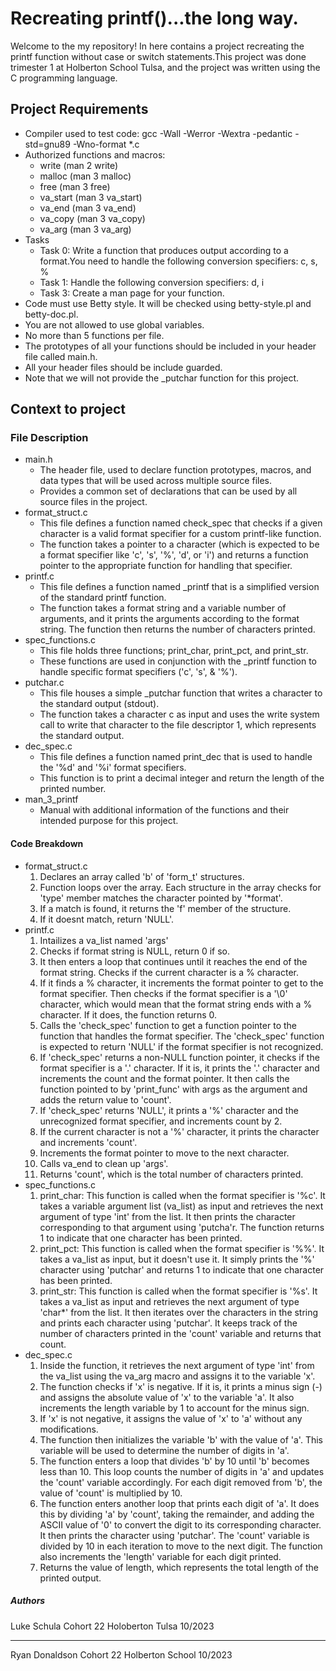 # Recreating printf()...the long way.

Welcome to the my repository! In here contains a project recreating the printf function without case or switch statements.This project was done trimester 1 at Holberton School Tulsa, and the project was written using the C programming language.


## Project Requirements 
  - Compiler used to test code: gcc -Wall -Werror -Wextra -pedantic -std=gnu89 -Wno-format *.c
  - Authorized functions and macros:
    - write (man 2 write)
    - malloc (man 3 malloc)
    - free (man 3 free)
    - va_start (man 3 va_start)
    - va_end (man 3 va_end)
    - va_copy (man 3 va_copy)
    - va_arg (man 3 va_arg)
  - Tasks
    - Task 0: Write a function that produces output according to a format.You need to handle the following conversion specifiers: c, s, %
    - Task 1: Handle the following conversion specifiers: d, i
    - Task 3: Create a man page for your function.
  - Code must use Betty style. It will be checked using betty-style.pl and betty-doc.pl.
  - You are not allowed to use global variables.
  - No more than 5 functions per file.
  - The prototypes of all your functions should be included in your header file called main.h.
  - All your header files should be include guarded.
  - Note that we will not provide the _putchar function for this project.


## Context to project
 
### File Description
  - main.h
    - The header file, used to declare function prototypes, macros, and data types that will be used across multiple source files.
    - Provides a common set of declarations that can be used by all source files in the project. 
  - format_struct.c
    - This file defines a function named check_spec that checks if a given character is a valid format specifier for a custom printf-like function.
    - The function takes a pointer to a character (which is expected to be a format specifier like 'c', 's', '%', 'd', or 'i') and returns a function pointer to the appropriate function for handling that specifier.
  - printf.c
    - This file defines a function named _printf that is a simplified version of the standard printf function.
    - The function takes a format string and a variable number of arguments, and it prints the arguments according to the format string. The function then  returns the number of characters printed. 
  - spec_functions.c
    - This file holds three functions; print_char, print_pct, and print_str.
    - These functions are used in conjunction with the _printf function to handle specific format specifiers ('c', 's', & '%').
  - putchar.c
    - This file houses a simple _putchar function that writes a character to the standard output (stdout).
    - The function takes a character c as input and uses the write system call to write that character to the file descriptor 1, which represents the standard output.
  - dec_spec.c
    - This file  defines a function named print_dec that is used to handle the '%d' and '%i' format specifiers.
    - This function is to print a decimal integer and return the length of the printed number.
  - man_3_printf
    - Manual with additional information of the functions and their intended purpose for this project.
#### Code Breakdown
  - format_struct.c
    1. Declares an array called 'b' of 'form_t' structures.
    1. Function loops over the array. Each structure in the array checks for 'type' member matches the character pointed by '*format'.
    1. If a match is found, it returns the 'f' member of the structure. 
    1. If it doesnt match, return 'NULL'.
  - printf.c
    1. Intailizes a va_list named 'args'
    1. Checks if format string is NULL, return 0 if so.
    1. It then enters a loop that continues until it reaches the end of the format string. Checks if the current character is a % character.
    1. If it finds a % character, it increments the format pointer to get to the format specifier. Then checks if the format specifier is a '\0' character, which would mean that the format string ends with a % character. If it does, the function returns 0.
    1. Calls the 'check_spec' function to get a function pointer to the function that handles the format specifier. The 'check_spec' function is expected to return 'NULL' if the format specifier is not recognized.
    1. If 'check_spec' returns a non-NULL function pointer, it checks if the format specifier is a '.' character. If it is, it prints the '.' character and increments the count and the format pointer. It then calls the function pointed to by 'print_func' with args as the argument and adds the return value to 'count'.
    1. If 'check_spec' returns 'NULL', it prints a '%' character and the unrecognized format specifier, and increments count by 2.
    1. If the current character is not a '%' character, it prints the character and increments 'count'.
    1. Increments the format pointer to move to the next character.
    1. Calls va_end to clean up 'args'.
    1. Returns 'count', which is the total number of characters printed.
  - spec_functions.c
    1. print_char: This function is called when the format specifier is '%c'. It takes a variable argument list (va_list) as input and retrieves the next argument of type 'int' from the list. It then prints the character corresponding to that argument using 'putcha'r. The function returns 1 to indicate that one character has been printed.
    1. print_pct: This function is called when the format specifier is '%%'. It takes a va_list as input, but it doesn't use it. It simply prints the '%' character using 'putchar' and returns 1 to indicate that one character has been printed.
    1. print_str: This function is called when the format specifier is '%s'. It takes a va_list as input and retrieves the next argument of type 'char*' from the list. It then iterates over the characters in the string and prints each character using 'putchar'. It keeps track of the number of characters printed in the 'count' variable and returns that count.
  - dec_spec.c 
    1. Inside the function, it retrieves the next argument of type 'int' from the va_list using the va_arg macro and assigns it to the variable 'x'.
    1. The function checks if 'x' is negative. If it is, it prints a minus sign (-) and assigns the absolute value of 'x' to the variable 'a'. It also increments the length variable by 1 to account for the minus sign.
    1. If 'x' is not negative, it assigns the value of 'x' to 'a' without any modifications.
    1. The function then initializes the variable 'b' with the value of 'a'. This variable will be used to determine the number of digits in 'a'.
    1. The function enters a loop that divides 'b' by 10 until 'b' becomes less than 10. This loop counts the number of digits in 'a' and updates the 'count' variable accordingly. For each digit removed from 'b', the value of 'count' is multiplied by 10.
    1. The function enters another loop that prints each digit of 'a'. It does this by dividing 'a' by 'count', taking the remainder, and adding the ASCII value of '0' to convert the digit to its corresponding character. It then prints the character using 'putchar'. The 'count' variable is divided by 10 in each iteration to move to the next digit. The function also increments the 'length' variable for each digit printed.
    1. Returns the value of length, which represents the total length of the printed output.
##### Authors
Luke Schula Cohort 22 Holoberton Tulsa 10/2023
***
Ryan Donaldson Cohort 22 Holberton School 10/2023
